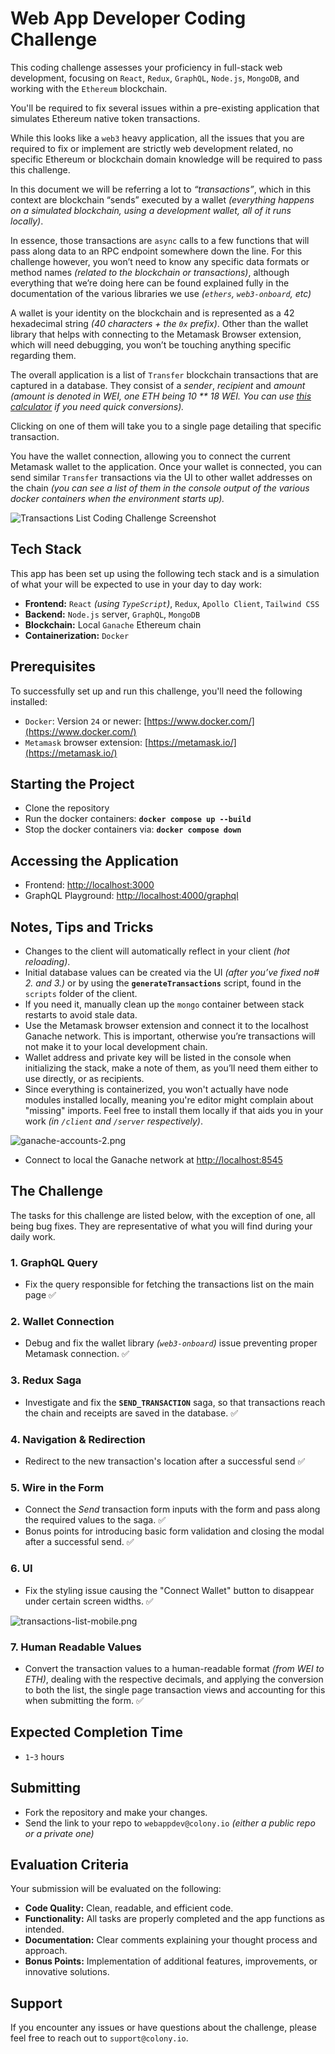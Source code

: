 # Web App Developer Coding Challenge

This coding challenge assesses your proficiency in full-stack web development, focusing on `React`, `Redux`, `GraphQL`, `Node.js`, `MongoDB`, and working with the `Ethereum` blockchain.

You'll be required to fix several issues within a pre-existing application that simulates Ethereum native token transactions.

While this looks like a `web3` heavy application, all the issues that you are required to fix or implement are strictly web development related, no specific Ethereum or blockchain domain knowledge will be required to pass this challenge.

In this document we will be referring a lot to *“transactions”*, which in this context are blockchain “sends” executed by a wallet *(everything happens on a simulated blockchain, using a development wallet, all of it runs locally)*.

In essence, those transactions are `async` calls to a few functions that will pass along data to an RPC endpoint somewhere down the line. For this challenge however, you won’t need to know any specific data formats or method names *(related to the blockchain or transactions)*, although everything that we’re doing here can be found explained fully in the documentation of the various libraries we use *(`ethers`, `web3-onboard`, etc)*

A wallet is your identity on the blockchain and is represented as a 42 hexadecimal string *(40 characters + the `0x` prefix)*. Other than the wallet library that helps with connecting to the Metamask Browser extension, which will need debugging, you won’t be touching anything specific regarding them.

The overall application is a list of `Transfer` blockchain transactions that are captured in a database. They consist of a *sender*, *recipient* and *amount* *(amount is denoted in WEI, one ETH being 10 ** 18 WEI. You can use [this calculator](https://eth-converter.com/) if you need quick conversions).*

Clicking on one of them will take you to a single page detailing that specific transaction.

You have the wallet connection, allowing you to connect the current Metamask wallet to the application. Once your wallet is connected, you can send similar `Transfer` transactions via the UI to other wallet addresses on the chain *(you can see a list of them in the console output of the various docker containers when the environment starts up).*

![Transactions List Coding Challenge Screenshot](/assets/screenshot-transactions-list-3.png)

## Tech Stack

This app has been set up using the following tech stack and is a simulation of what your will be expected to use in your day to day work:

- **Frontend:** `React` *(using `TypeScript`)*, `Redux`, `Apollo Client`, `Tailwind CSS`
- **Backend:** `Node.js` server, `GraphQL`, `MongoDB`
- **Blockchain:** Local `Ganache` Ethereum chain
- **Containerization:** `Docker`

## Prerequisites

To successfully set up and run this challenge, you'll need the following installed:

- `Docker`: Version `24` or newer: [https://www.docker.com/](https://www.docker.com/)
- `Metamask` browser extension: [https://metamask.io/](https://metamask.io/)

## Starting the Project

- Clone the repository
- Run the docker containers: **`docker compose up --build`**
- Stop the docker containers via: **`docker compose down`**

## Accessing the Application

- Frontend: [http://localhost:3000](http://localhost:3000)
- GraphQL Playground: [http://localhost:4000/graphql](http://localhost:4000/graphql)

## Notes, Tips and Tricks

- Changes to the client will automatically reflect in your client *(hot reloading)*.
- Initial database values can be created via the UI *(after you’ve fixed no# 2. and 3.)* or by using the **`generateTransactions`** script, found in the `scripts` folder of the client.
- If you need it, manually clean up the `mongo` container between stack restarts to avoid stale data.
- Use the Metamask browser extension and connect it to the localhost Ganache network. This is important, otherwise you’re transactions will not make it to your local development chain.
- Wallet address and private key will be listed in the console when initializing the stack, make a note of them, as you’ll need them either to use directly, or as recipients.
- Since everything is containerized, you won't actually have node modules installed locally, meaning you're editor might complain about "missing" imports. Feel free to install them locally if that aids you in your work _(in `/client` and `/server` respectively)_.

![ganache-accounts-2.png](/assets/ganache-accounts-2.png)

- Connect to local the Ganache network at [http://localhost:8545](http://localhost:8545)

## The Challenge

The tasks for this challenge are listed below, with the exception of one, all being bug fixes. They are representative of what you will find during your daily work.

### 1. GraphQL Query

- Fix the query responsible for fetching the transactions list on the main page ✅

### 2. Wallet Connection

- Debug and fix the wallet library *(`web3-onboard`)* issue preventing proper Metamask connection. ✅

### 3. Redux Saga

- Investigate and fix the **`SEND_TRANSACTION`** saga, so that transactions reach the chain and receipts are saved in the database. ✅

### 4. Navigation & Redirection

- Redirect to the new transaction's location after a successful send ✅

### 5. Wire in the Form

- Connect the *Send* transaction form inputs with the form and pass along the required values to the saga. ✅
- Bonus points for introducing basic form validation and closing the modal after a successful send. ✅

### 6. UI

- Fix the styling issue causing the "Connect Wallet" button to disappear under certain screen widths. ✅

![transactions-list-mobile.png](/assets/transactions-list-mobile.png)


### 7. Human Readable Values

- Convert the transaction values to a human-readable format *(from WEI to ETH)*, dealing with the respective decimals, and applying the conversion to both the list, the single page transaction views and accounting for this when submitting the form. ✅

## Expected Completion Time

- `1`-`3` hours

## Submitting

- Fork the repository and make your changes.
- Send the link to your repo to `webappdev@colony.io` _(either a public repo or a private one)_

## **Evaluation Criteria**

Your submission will be evaluated on the following:

- **Code Quality:** Clean, readable, and efficient code.
- **Functionality:** All tasks are properly completed and the app functions as intended.
- **Documentation:** Clear comments explaining your thought process and approach.
- **Bonus Points:** Implementation of additional features, improvements, or innovative solutions.

## **Support**

If you encounter any issues or have questions about the challenge, please feel free to reach out to `support@colony.io`.
